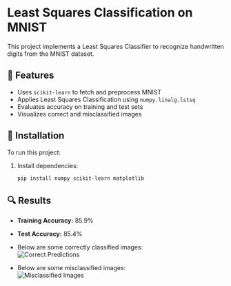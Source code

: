 # Least Squares Classification on MNIST  

This project implements a Least Squares Classifier to recognize handwritten digits from the MNIST dataset.  

## 📌 Features  
- Uses `scikit-learn` to fetch and preprocess MNIST  
- Applies Least Squares Classification using `numpy.linalg.lstsq`  
- Evaluates accuracy on training and test sets  
- Visualizes correct and misclassified images  

## 🚀 Installation  
To run this project:  
1. Install dependencies:  
   ```bash
   pip install numpy scikit-learn matplotlib

## 🔍 Results  
- **Training Accuracy:** 85.9%  
- **Test Accuracy:** 85.4%

- Below are some correctly classified images:  
  ![Correct Predictions](pe1.png)  
- Below are some misclassified images:  
  ![Misclassified Images](pe2.png)  
